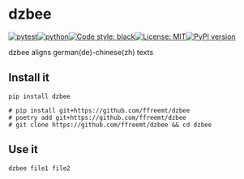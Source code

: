 # dzbee
[![pytest](https://github.com/ffreemt/dzbee/actions/workflows/routine-tests.yml/badge.svg)](https://github.com/ffreemt/dzbee/actions)[![python](https://img.shields.io/static/v1?label=python+&message=3.8%2B&color=blue)](https://www.python.org/downloads/)[![Code style: black](https://img.shields.io/badge/code%20style-black-000000.svg)](https://github.com/psf/black)[![License: MIT](https://img.shields.io/badge/License-MIT-yellow.svg)](https://opensource.org/licenses/MIT)[![PyPI version](https://badge.fury.io/py/dzbee.svg)](https://badge.fury.io/py/dzbee)

dzbee aligns german(de)-chinese(zh) texts

## Install it

```shell
pip install dzbee

# pip install git+https://github.com/ffreemt/dzbee
# poetry add git+https://github.com/ffreemt/dzbee
# git clone https://github.com/ffreemt/dzbee && cd dzbee
```

## Use it
```bash
dzbee file1 file2

```
